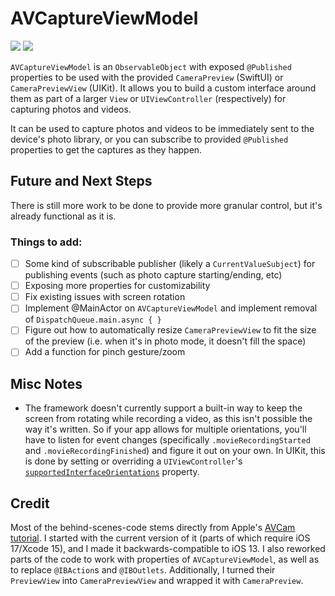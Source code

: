# AVCaptureViewModel

[![](https://img.shields.io/endpoint?url=https%3A%2F%2Fswiftpackageindex.com%2Fapi%2Fpackages%2Fedonv%2FAVCaptureViewModel%2Fbadge%3Ftype%3Dswift-versions)](https://swiftpackageindex.com/edonv/AVCaptureViewModel)
[![](https://img.shields.io/endpoint?url=https%3A%2F%2Fswiftpackageindex.com%2Fapi%2Fpackages%2Fedonv%2FAVCaptureViewModel%2Fbadge%3Ftype%3Dplatforms)](https://swiftpackageindex.com/edonv/AVCaptureViewModel)

`AVCaptureViewModel` is an `ObservableObject` with exposed `@Published` properties to be used with the provided ``CameraPreview`` (SwiftUI) or ``CameraPreviewView`` (UIKit). It allows you to build a custom interface around them as part of a larger `View` or `UIViewController` (respectively) for capturing photos and videos.

It can be used to capture photos and videos to be immediately sent to the device's photo library, or you can subscribe to provided `@Published` properties to get the captures as they happen.

## Future and Next Steps

There is still more work to be done to provide more granular control, but it's already functional as it is.

### Things to add:
- [ ] Some kind of subscribable publisher (likely a `CurrentValueSubject`) for publishing events (such as photo capture starting/ending, etc)
- [ ] Exposing more properties for customizability
- [ ] Fix existing issues with screen rotation
- [ ] Implement @MainActor on `AVCaptureViewModel` and implement removal of `DispatchQueue.main.async { }`
- [ ] Figure out how to automatically resize `CameraPreviewView` to fit the size of the preview (i.e. when it's in photo mode, it doesn't fill the space)
- [ ] Add a function for pinch gesture/zoom

## Misc Notes
- The framework doesn't currently support a built-in way to keep the screen from rotating while recording a video, as this isn't possible the way it's written. So if your app allows for multiple orientations, you'll have to listen for event changes (specifically `.movieRecordingStarted` and `.movieRecordingFinished`) and figure it out on your own. In UIKit, this is done by setting or overriding a `UIViewController`'s [`supportedInterfaceOrientations`](https://developer.apple.com/documentation/uikit/uiviewcontroller/1621435-supportedinterfaceorientations) property.

## Credit

Most of the behind-scenes-code stems directly from Apple's [AVCam tutorial](https://developer.apple.com/documentation/avfoundation/capture_setup/avcam_building_a_camera_app). I started with the current version of it (parts of which require iOS 17/Xcode 15), and I made it backwards-compatible to iOS 13. I also reworked parts of the code to work with properties of `AVCaptureViewModel`, as well as to replace `@IBAction`s and `@IBOutlets`. Additionally, I turned their `PreviewView` into `CameraPreviewView` and wrapped it with `CameraPreview`.
